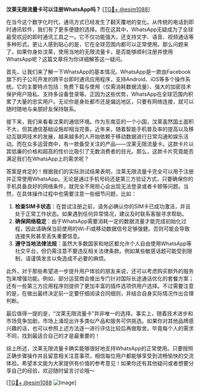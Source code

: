 **汶莱无限流量卡可以注册WhatsApp吗？** [[TG💪+ @esim1088](https://t.me/s/esim1088)]

在当今这个数字化时代，通讯方式已经发生了翻天覆地的变化。从传统的电话到即时通讯软件，我们有了更多便捷的选择。而在这其中，WhatsApp无疑成为了全球最受欢迎的即时通讯工具之一。它不仅功能强大，还支持文字、语音、视频通话等多种形式，更让人感到贴心的是，它在全球范围内都可以正常使用。那么问题来了，如果你身处汶莱，使用当地的无限流量卡，是否能够顺利注册并使用WhatsApp呢？这篇文章将为你详细解答这一疑问。

首先，让我们来了解一下WhatsApp的基本情况。WhatsApp是一款由Facebook旗下的子公司开发的跨平台即时通讯应用程序，支持Android、iOS等多个操作系统。它的主要特点包括：免费下载与使用（仅需消耗数据流量）、强大的加密技术保护用户隐私、支持多设备登录等。正因为这些优势，WhatsApp在全球范围内积累了大量的忠实用户。无论你是身处都市还是偏远地区，只要有网络连接，就可以随时随地与亲朋好友保持联系。

接下来，我们来看看汶莱的通信环境。作为东南亚的一个小国，汶莱虽然国土面积不大，但其通信基础设施却相当完善。近年来，随着智能手机普及率的提高以及移动互联网技术的发展，越来越多的人开始依赖于移动数据进行日常沟通和娱乐活动。而在众多运营商中，有一款备受关注的产品——汶莱无限流量卡。这款卡片以其低廉的价格和超高的性价比吸引了无数消费者的目光。那么，这款卡片究竟能否满足我们在WhatsApp上的需求呢？

答案是肯定的！根据我们的实际测试结果表明，汶莱无限流量卡完全可以用于注册并正常使用WhatsApp。无论是通过手机号码还是第三方验证方式，只要确保你的手机具备良好的网络条件，就完全不用担心会出现无法登录或者卡顿等问题。当然，在具体操作过程中也需要注意一些细节问题，比如：

1. **检查SIM卡状态**：在尝试注册之前，请务必确认你的SIM卡已成功激活，并且处于正常工作状态。如果遇到任何异常情况，建议及时联系客服寻求帮助。
2. **确保网络稳定**：由于WhatsApp需要消耗一定的数据流量才能完成初始化过程，因此请确保当前使用的Wi-Fi或移动数据信号足够强健。否则可能会导致连接失败甚至丢失重要信息。
3. **遵守当地法律法规**：虽然大多数国家和地区都允许个人自由使用WhatsApp等社交平台，但仍需注意不要违反相关法律条款。例如某些敏感话题可能受到限制，请谨慎发言以免造成不必要的麻烦。

此外，对于那些希望进一步提升用户体验的朋友来说，还可以考虑购买额外的服务包来增强功能。例如，部分运营商会推出专门针对国际长途通话优化的套餐方案；还有一些第三方应用程序则提供了更加丰富的插件选项供用户选择。不过需要注意的是，在做出最终决定前一定要仔细阅读合同细则，并结合自身实际情况作出合理判断。

最后值得一提的是，“汶莱无限流量卡”并非唯一的选择。事实上，随着技术进步和市场竞争加剧，市场上涌现出许多类似产品和服务可供挑选。如果你对其他品牌感兴趣的话，也可以参照上述方法逐一进行评估比较后再做取舍。毕竟每个人的需求不同，找到最适合自己的才是最重要的！

综上所述，汶莱无限流量卡确实能够很好地支持WhatsApp的正常使用。只要按照正确步骤操作并且留意相关注意事项，相信每位用户都能够享受到流畅愉快的交流体验。希望本文能为大家提供有价值的参考意见！如果你还有其他疑问或者想要分享自己的经验，欢迎随时留言讨论哦～ 

[[TG💪+ @esim1088](https://t.me/s/esim1088) ![Image](https://i.postimg.cc/4NQfJmqS/Snipaste-2025-05-13-00-14-12.png)]